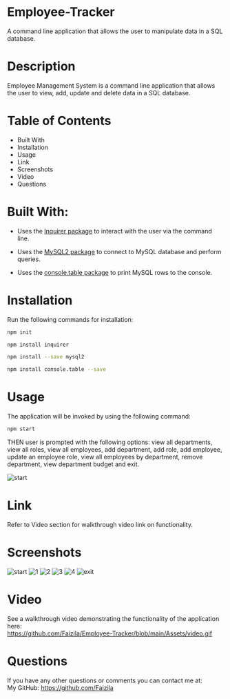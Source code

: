 # Employee-Tracker

A command line application that allows the user to manipulate data in a SQL database.

# Description

Employee Management System is a command line application that allows the user to view, add, update and delete data in a SQL database.

# Table of Contents

* Built With
* Installation
* Usage
* Link
* Screenshots
* Video
* Questions

# Built With:

* Uses the [Inquirer package](https://www.npmjs.com/package/inquirer) to interact with the user via the command line.

* Uses the [MySQL2 package](https://www.npmjs.com/package/mysql2) to connect to MySQL database and perform queries.

* Uses the [console.table package](https://www.npmjs.com/package/console.table) to print MySQL rows to the console.

# Installation

Run the following commands for installation:

```bash
npm init
```

```bash
npm install inquirer
```

```bash
npm install --save mysql2
```

```bash
npm install console.table --save
```

# Usage

The application will be invoked by using the following command:

```bash
npm start
```
THEN user is prompted with the following options: view all departments, view all roles, view all employees, add department, add role, add employee, update an employee role, view all employees by department, remove department, view department budget and exit.    

![start](https://user-images.githubusercontent.com/78191579/138790896-79caa295-0ef4-4574-8709-2ee9f5d50059.JPG)

# Link

Refer to Video section for walkthrough video link on functionality.

# Screenshots

![start](https://user-images.githubusercontent.com/78191579/138790896-79caa295-0ef4-4574-8709-2ee9f5d50059.JPG)
![1](https://user-images.githubusercontent.com/78191579/138790901-73fad5d0-a447-412f-b672-765e52333717.JPG)
![2](https://user-images.githubusercontent.com/78191579/138790906-98a32a78-e4ba-454a-82a9-fa8e5d19d0f0.JPG)
![3](https://user-images.githubusercontent.com/78191579/138790911-f8e4f68f-48f0-4acb-bd00-90c17d96031d.JPG)
![4](https://user-images.githubusercontent.com/78191579/138790916-ed0b0ae2-1887-4c4e-be86-58e157818cb9.JPG)
![exit](https://user-images.githubusercontent.com/78191579/138787754-3dd72d25-e9cd-4a5a-9721-c492f2daad91.JPG)

# Video

See a walkthrough video demonstrating the functionality of the application here:
<br>
https://github.com/Faizila/Employee-Tracker/blob/main/Assets/video.gif

# Questions

If you have any other questions or comments you can contact me at:
   <br>
   My GitHub: https://github.com/Faizila
  


